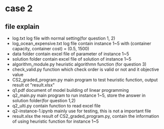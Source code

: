 # case 2
## file explain
* log.txt
    log file with normal setting(for question 1, 2)
* log_ocean_expensive.txt
    log file contain instance 1~5 with (container capacity, container cost) = (0.5, 1500)
* data folder
    contain excel file of parameter of instance 1~5
* solution folder
    contain excel file of solution of instance 1~5
* algorithm_module.py
    heuristic algorithmn function (for question 3)
* check_valid.py
    function which check order is valid or not and it objective value
* CS2_graded_program.py
    main program to test heuristic function, output result ot "result.xlsx"
* q1.pdf
    document of model building of linear programming
* q2_main.py
    main program to run instance 1~5, store the answer in solution folder(for question 1,2)
* q2_ulti.py
    contain function to read excel file
* q2-instance-1.ipynb
    mainly use for testing, this is not a important file
* result.xlsx
    the result of CS2_graded_program.py, contain the information of using heuristic function for instance 1~5
